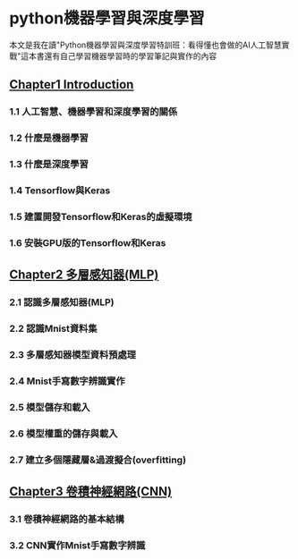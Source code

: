# python機器學習與深度學習
本文是我在讀"Python機器學習與深度學習特訓班：看得懂也會做的AI人工智慧實戰"這本書還有自己學習機器學習時的學習筆記與實作的內容
## [Chapter1 Introduction](/python_machine_learning_and_deep_learning/Chapter1_Introduction.md)
### 1.1 人工智慧、機器學習和深度學習的關係
### 1.2 什麼是機器學習
### 1.3 什麼是深度學習
### 1.4 Tensorflow與Keras
### 1.5 建置開發Tensorflow和Keras的虛擬環境
### 1.6 安裝GPU版的Tensorflow和Keras  

## [Chapter2 多層感知器(MLP)](/python_machine_learning_and_deep_learning/Chapter2_MLP.md)
### 2.1 認識多層感知器(MLP)
### 2.2 認識Mnist資料集
### 2.3 多層感知器模型資料預處理
### 2.4 Mnist手寫數字辨識實作
### 2.5 模型儲存和載入
### 2.6 模型權重的儲存與載入
### 2.7 建立多個隱藏層&過渡擬合(overfitting)

## [Chapter3 卷積神經網路(CNN)](/python_machine_learning_and_deep_learning/Chapter3_CNN.md)
### 3.1 卷積神經網路的基本結構
### 3.2 CNN實作Mnist手寫數字辨識
